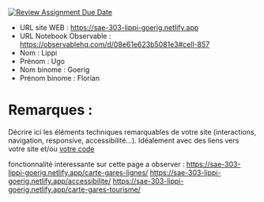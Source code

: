 [![Review Assignment Due Date](https://classroom.github.com/assets/deadline-readme-button-22041afd0340ce965d47ae6ef1cefeee28c7c493a6346c4f15d667ab976d596c.svg)](https://classroom.github.com/a/tzO_JqWG)
- URL site WEB : https://sae-303-lippi-goerig.netlify.app
- URL Notebook Observable : https://observablehq.com/d/08e61e623b5081e3#cell-857
- Nom : Lippi
- Prénom : Ugo
- Nom binome : Goerig
- Prénom binome : Florian

# Remarques :

Décrire ici les éléments techniques remarquables de votre site (interactions, navigation, responsive, accessibilité...).
Idéalement avec des liens vers votre site et/ou [votre code](https://github.blog/news-insights/product-news/relative-links-in-markup-files/)

fonctionnalité interessante sur cette page a observer :
https://sae-303-lippi-goerig.netlify.app/carte-gares-lignes/
https://sae-303-lippi-goerig.netlify.app/accessibilite/
https://sae-303-lippi-goerig.netlify.app/carte-gares-tourisme/


